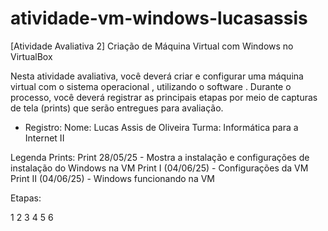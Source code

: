# atividade-vm-windows-lucasassis
[Atividade Avaliativa 2] Criação de Máquina Virtual com Windows no VirtualBox

Nesta atividade avaliativa, você deverá criar e configurar uma máquina virtual com o sistema operacional , utilizando o software . Durante o processo, você deverá registrar as principais etapas por meio de capturas de tela (prints) que serão entregues para avaliação.

- Registro:
Nome: Lucas Assis de Oliveira
Turma: Informática para a Internet II

Legenda Prints:
Print 28/05/25 - Mostra a instalação e configurações de instalação do Windows na VM
Print I (04/06/25) - Configurações da VM
Print II (04/06/25) - Windows funcionando na VM

Etapas:

1
2
3
4
5
6
